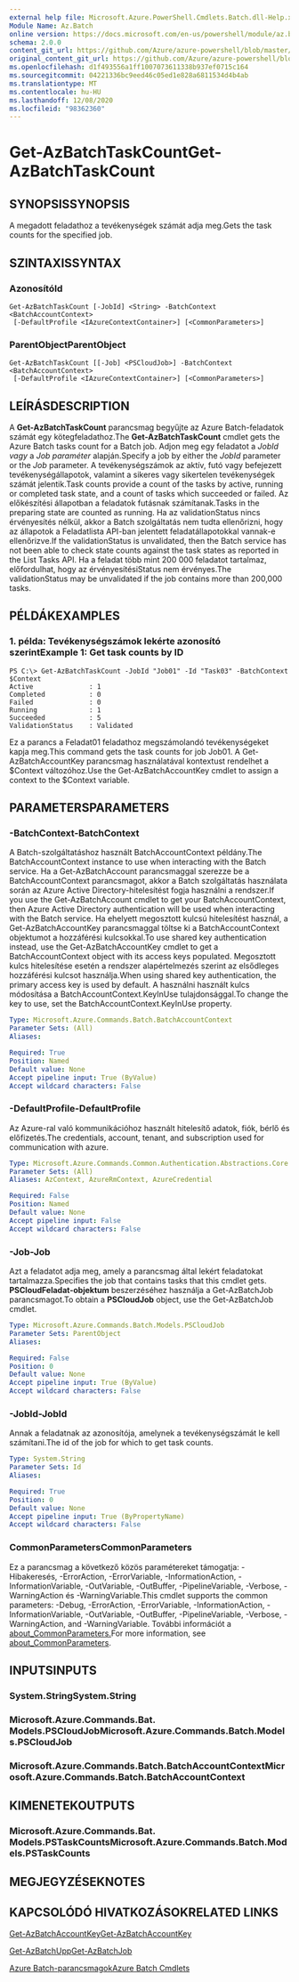 ```yaml
---
external help file: Microsoft.Azure.PowerShell.Cmdlets.Batch.dll-Help.xml
Module Name: Az.Batch
online version: https://docs.microsoft.com/en-us/powershell/module/az.batch/get-azbatchtaskcount
schema: 2.0.0
content_git_url: https://github.com/Azure/azure-powershell/blob/master/src/Batch/Batch/help/Get-AzBatchTaskCount.md
original_content_git_url: https://github.com/Azure/azure-powershell/blob/master/src/Batch/Batch/help/Get-AzBatchTaskCount.md
ms.openlocfilehash: d1f493556a1ff1007073611338b937ef0715c164
ms.sourcegitcommit: 04221336bc9eed46c05ed1e828a6811534d4b4ab
ms.translationtype: MT
ms.contentlocale: hu-HU
ms.lasthandoff: 12/08/2020
ms.locfileid: "98362360"
---
```

# <span data-ttu-id="bf51c-101">Get-AzBatchTaskCount</span><span class="sxs-lookup"><span data-stu-id="bf51c-101">Get-AzBatchTaskCount</span></span>

## <span data-ttu-id="bf51c-102">SYNOPSIS</span><span class="sxs-lookup"><span data-stu-id="bf51c-102">SYNOPSIS</span></span>
<span data-ttu-id="bf51c-103">A megadott feladathoz a tevékenységek számát adja meg.</span><span class="sxs-lookup"><span data-stu-id="bf51c-103">Gets the task counts for the specified job.</span></span>

## <span data-ttu-id="bf51c-104">SZINTAXIS</span><span class="sxs-lookup"><span data-stu-id="bf51c-104">SYNTAX</span></span>

### <span data-ttu-id="bf51c-105">Azonosító</span><span class="sxs-lookup"><span data-stu-id="bf51c-105">Id</span></span>
```
Get-AzBatchTaskCount [-JobId] <String> -BatchContext <BatchAccountContext>
 [-DefaultProfile <IAzureContextContainer>] [<CommonParameters>]
```

### <span data-ttu-id="bf51c-106">ParentObject</span><span class="sxs-lookup"><span data-stu-id="bf51c-106">ParentObject</span></span>
```
Get-AzBatchTaskCount [[-Job] <PSCloudJob>] -BatchContext <BatchAccountContext>
 [-DefaultProfile <IAzureContextContainer>] [<CommonParameters>]
```

## <span data-ttu-id="bf51c-107">LEÍRÁS</span><span class="sxs-lookup"><span data-stu-id="bf51c-107">DESCRIPTION</span></span>
<span data-ttu-id="bf51c-108">A **Get-AzBatchTaskCount** parancsmag begyűjte az Azure Batch-feladatok számát egy kötegfeladathoz.</span><span class="sxs-lookup"><span data-stu-id="bf51c-108">The **Get-AzBatchTaskCount** cmdlet gets the Azure Batch tasks count for a Batch job.</span></span>
<span data-ttu-id="bf51c-109">Adjon meg egy feladatot a *JobId vagy* a *Job paraméter* alapján.</span><span class="sxs-lookup"><span data-stu-id="bf51c-109">Specify a job by either the *JobId* parameter or the *Job* parameter.</span></span>
<span data-ttu-id="bf51c-110">A tevékenységszámok az aktív, futó vagy befejezett tevékenységállapotok, valamint a sikeres vagy sikertelen tevékenységek számát jelentik.</span><span class="sxs-lookup"><span data-stu-id="bf51c-110">Task counts provide a count of the tasks by active, running or completed task state, and a count of tasks which succeeded or failed.</span></span> <span data-ttu-id="bf51c-111">Az előkészítési állapotban a feladatok futásnak számítanak.</span><span class="sxs-lookup"><span data-stu-id="bf51c-111">Tasks in the preparing state are counted as running.</span></span> <span data-ttu-id="bf51c-112">Ha az validationStatus nincs érvényesítés nélkül, akkor a Batch szolgáltatás nem tudta ellenőrizni, hogy az állapotok a Feladatlista API-ban jelentett feladatállapotokkal vannak-e ellenőrizve.</span><span class="sxs-lookup"><span data-stu-id="bf51c-112">If the validationStatus is unvalidated, then the Batch service has not been able to check state counts against the task states as reported in the List Tasks API.</span></span> <span data-ttu-id="bf51c-113">Ha a feladat több mint 200 000 feladatot tartalmaz, előfordulhat, hogy az érvényesítésiStatus nem érvényes.</span><span class="sxs-lookup"><span data-stu-id="bf51c-113">The validationStatus may be unvalidated if the job contains more than 200,000 tasks.</span></span>

## <span data-ttu-id="bf51c-114">PÉLDÁK</span><span class="sxs-lookup"><span data-stu-id="bf51c-114">EXAMPLES</span></span>

### <span data-ttu-id="bf51c-115">1. példa: Tevékenységszámok lekérte azonosító szerint</span><span class="sxs-lookup"><span data-stu-id="bf51c-115">Example 1: Get task counts by ID</span></span>
```
PS C:\> Get-AzBatchTaskCount -JobId "Job01" -Id "Task03" -BatchContext $Context
Active              : 1
Completed           : 0
Failed              : 0
Running             : 1
Succeeded           : 5
ValidationStatus    : Validated
```

<span data-ttu-id="bf51c-116">Ez a parancs a Feladat01 feladathoz megszámolandó tevékenységeket kapja meg.</span><span class="sxs-lookup"><span data-stu-id="bf51c-116">This command gets the task counts for job Job01.</span></span>
<span data-ttu-id="bf51c-117">A Get-AzBatchAccountKey parancsmag használatával kontextust rendelhet a $Context változóhoz.</span><span class="sxs-lookup"><span data-stu-id="bf51c-117">Use the Get-AzBatchAccountKey cmdlet to assign a context to the $Context variable.</span></span>

## <span data-ttu-id="bf51c-118">PARAMETERS</span><span class="sxs-lookup"><span data-stu-id="bf51c-118">PARAMETERS</span></span>

### <span data-ttu-id="bf51c-119">-BatchContext</span><span class="sxs-lookup"><span data-stu-id="bf51c-119">-BatchContext</span></span>
<span data-ttu-id="bf51c-120">A Batch-szolgáltatáshoz használt BatchAccountContext példány.</span><span class="sxs-lookup"><span data-stu-id="bf51c-120">The BatchAccountContext instance to use when interacting with the Batch service.</span></span>
<span data-ttu-id="bf51c-121">Ha a Get-AzBatchAccount parancsmaggal szerezze be a BatchAccountContext parancsmagot, akkor a Batch szolgáltatás használata során az Azure Active Directory-hitelesítést fogja használni a rendszer.</span><span class="sxs-lookup"><span data-stu-id="bf51c-121">If you use the Get-AzBatchAccount cmdlet to get your BatchAccountContext, then Azure Active Directory authentication will be used when interacting with the Batch service.</span></span>
<span data-ttu-id="bf51c-122">Ha ehelyett megosztott kulcsú hitelesítést használ, a Get-AzBatchAccountKey parancsmaggal töltse ki a BatchAccountContext objektumot a hozzáférési kulcsokkal.</span><span class="sxs-lookup"><span data-stu-id="bf51c-122">To use shared key authentication instead, use the Get-AzBatchAccountKey cmdlet to get a BatchAccountContext object with its access keys populated.</span></span>
<span data-ttu-id="bf51c-123">Megosztott kulcs hitelesítése esetén a rendszer alapértelmezés szerint az elsődleges hozzáférési kulcsot használja.</span><span class="sxs-lookup"><span data-stu-id="bf51c-123">When using shared key authentication, the primary access key is used by default.</span></span>
<span data-ttu-id="bf51c-124">A használni használt kulcs módosítása a BatchAccountContext.KeyInUse tulajdonsággal.</span><span class="sxs-lookup"><span data-stu-id="bf51c-124">To change the key to use, set the BatchAccountContext.KeyInUse property.</span></span>

```yaml
Type: Microsoft.Azure.Commands.Batch.BatchAccountContext
Parameter Sets: (All)
Aliases:

Required: True
Position: Named
Default value: None
Accept pipeline input: True (ByValue)
Accept wildcard characters: False
```

### <span data-ttu-id="bf51c-125">-DefaultProfile</span><span class="sxs-lookup"><span data-stu-id="bf51c-125">-DefaultProfile</span></span>
<span data-ttu-id="bf51c-126">Az Azure-ral való kommunikációhoz használt hitelesítő adatok, fiók, bérlő és előfizetés.</span><span class="sxs-lookup"><span data-stu-id="bf51c-126">The credentials, account, tenant, and subscription used for communication with azure.</span></span>

```yaml
Type: Microsoft.Azure.Commands.Common.Authentication.Abstractions.Core.IAzureContextContainer
Parameter Sets: (All)
Aliases: AzContext, AzureRmContext, AzureCredential

Required: False
Position: Named
Default value: None
Accept pipeline input: False
Accept wildcard characters: False
```

### <span data-ttu-id="bf51c-127">-Job</span><span class="sxs-lookup"><span data-stu-id="bf51c-127">-Job</span></span>
<span data-ttu-id="bf51c-128">Azt a feladatot adja meg, amely a parancsmag által lekért feladatokat tartalmazza.</span><span class="sxs-lookup"><span data-stu-id="bf51c-128">Specifies the job that contains tasks that this cmdlet gets.</span></span>
<span data-ttu-id="bf51c-129">**PSCloudFeladat-objektum** beszerzéséhez használja a Get-AzBatchJob parancsmagot.</span><span class="sxs-lookup"><span data-stu-id="bf51c-129">To obtain a **PSCloudJob** object, use the Get-AzBatchJob cmdlet.</span></span>

```yaml
Type: Microsoft.Azure.Commands.Batch.Models.PSCloudJob
Parameter Sets: ParentObject
Aliases:

Required: False
Position: 0
Default value: None
Accept pipeline input: True (ByValue)
Accept wildcard characters: False
```

### <span data-ttu-id="bf51c-130">-JobId</span><span class="sxs-lookup"><span data-stu-id="bf51c-130">-JobId</span></span>
<span data-ttu-id="bf51c-131">Annak a feladatnak az azonosítója, amelynek a tevékenységszámát le kell számítani.</span><span class="sxs-lookup"><span data-stu-id="bf51c-131">The id of the job for which to get task counts.</span></span>

```yaml
Type: System.String
Parameter Sets: Id
Aliases:

Required: True
Position: 0
Default value: None
Accept pipeline input: True (ByPropertyName)
Accept wildcard characters: False
```

### <span data-ttu-id="bf51c-132">CommonParameters</span><span class="sxs-lookup"><span data-stu-id="bf51c-132">CommonParameters</span></span>
<span data-ttu-id="bf51c-133">Ez a parancsmag a következő közös paramétereket támogatja: -Hibakeresés, -ErrorAction, -ErrorVariable, -InformationAction, -InformationVariable, -OutVariable, -OutBuffer, -PipelineVariable, -Verbose, -WarningAction és -WarningVariable.</span><span class="sxs-lookup"><span data-stu-id="bf51c-133">This cmdlet supports the common parameters: -Debug, -ErrorAction, -ErrorVariable, -InformationAction, -InformationVariable, -OutVariable, -OutBuffer, -PipelineVariable, -Verbose, -WarningAction, and -WarningVariable.</span></span> <span data-ttu-id="bf51c-134">További információt a [about_CommonParameters.](http://go.microsoft.com/fwlink/?LinkID=113216)</span><span class="sxs-lookup"><span data-stu-id="bf51c-134">For more information, see [about_CommonParameters](http://go.microsoft.com/fwlink/?LinkID=113216).</span></span>

## <span data-ttu-id="bf51c-135">INPUTS</span><span class="sxs-lookup"><span data-stu-id="bf51c-135">INPUTS</span></span>

### <span data-ttu-id="bf51c-136">System.String</span><span class="sxs-lookup"><span data-stu-id="bf51c-136">System.String</span></span>

### <span data-ttu-id="bf51c-137">Microsoft.Azure.Commands.Bat. Models.PSCloudJob</span><span class="sxs-lookup"><span data-stu-id="bf51c-137">Microsoft.Azure.Commands.Batch.Models.PSCloudJob</span></span>

### <span data-ttu-id="bf51c-138">Microsoft.Azure.Commands.Batch.BatchAccountContext</span><span class="sxs-lookup"><span data-stu-id="bf51c-138">Microsoft.Azure.Commands.Batch.BatchAccountContext</span></span>

## <span data-ttu-id="bf51c-139">KIMENETEK</span><span class="sxs-lookup"><span data-stu-id="bf51c-139">OUTPUTS</span></span>

### <span data-ttu-id="bf51c-140">Microsoft.Azure.Commands.Bat. Models.PSTaskCounts</span><span class="sxs-lookup"><span data-stu-id="bf51c-140">Microsoft.Azure.Commands.Batch.Models.PSTaskCounts</span></span>

## <span data-ttu-id="bf51c-141">MEGJEGYZÉSEK</span><span class="sxs-lookup"><span data-stu-id="bf51c-141">NOTES</span></span>

## <span data-ttu-id="bf51c-142">KAPCSOLÓDÓ HIVATKOZÁSOK</span><span class="sxs-lookup"><span data-stu-id="bf51c-142">RELATED LINKS</span></span>

[<span data-ttu-id="bf51c-143">Get-AzBatchAccountKey</span><span class="sxs-lookup"><span data-stu-id="bf51c-143">Get-AzBatchAccountKey</span></span>](./Get-AzBatchAccountKey.md)

[<span data-ttu-id="bf51c-144">Get-AzBatchUpp</span><span class="sxs-lookup"><span data-stu-id="bf51c-144">Get-AzBatchJob</span></span>](./Get-AzBatchJob.md)

[<span data-ttu-id="bf51c-145">Azure Batch-parancsmagok</span><span class="sxs-lookup"><span data-stu-id="bf51c-145">Azure Batch Cmdlets</span></span>](/powershell/module/Az.Batch/)
